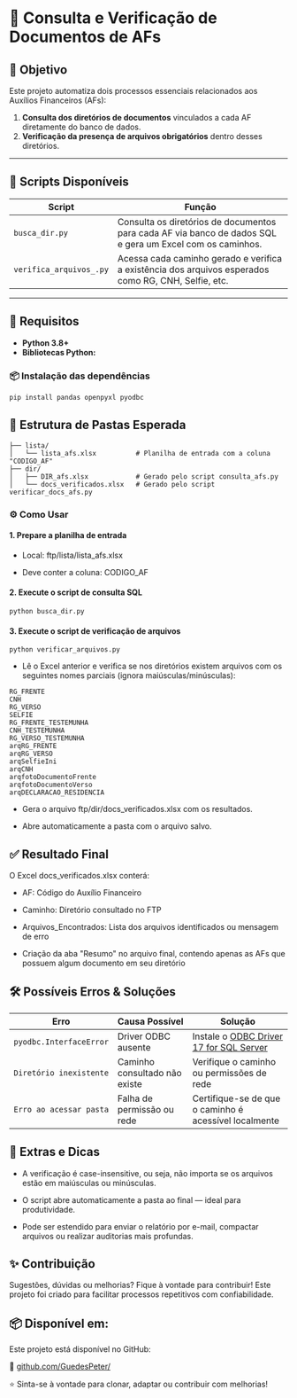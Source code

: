 # 📘 Consulta e Verificação de Documentos de AFs

## 📌 Objetivo

Este projeto automatiza dois processos essenciais relacionados aos Auxílios Financeiros (AFs):

1. **Consulta dos diretórios de documentos** vinculados a cada AF diretamente do banco de dados.
2. **Verificação da presença de arquivos obrigatórios** dentro desses diretórios.

---

## 🚀 Scripts Disponíveis

| Script | Função |
|--------|--------|
| `busca_dir.py` | Consulta os diretórios de documentos para cada AF via banco de dados SQL e gera um Excel com os caminhos. |
| `verifica_arquivos_.py` | Acessa cada caminho gerado e verifica a existência dos arquivos esperados como RG, CNH, Selfie, etc. |

---

## 🧱 Requisitos

- **Python 3.8+**
- **Bibliotecas Python:**

### 📦 Instalação das dependências

```bash
pip install pandas openpyxl pyodbc
```

## 📁 Estrutura de Pastas Esperada

```ftp/
├── lista/
│   └── lista_afs.xlsx          # Planilha de entrada com a coluna "CODIGO_AF"
├── dir/
│   ├── DIR_afs.xlsx            # Gerado pelo script consulta_afs.py
│   └── docs_verificados.xlsx   # Gerado pelo script verificar_docs_afs.py
```

### ⚙️ Como Usar

#### 1. Prepare a planilha de entrada
 - Local: ftp/lista/lista_afs.xlsx

- Deve conter a coluna: CODIGO_AF

#### 2. Execute o script de consulta SQL

```
python busca_dir.py
```

#### 3. Execute o script de verificação de arquivos
```
python verificar_arquivos.py
```

- Lê o Excel anterior e verifica se nos diretórios existem arquivos com os seguintes nomes parciais (ignora maiúsculas/minúsculas):

```
RG_FRENTE
CNH
RG_VERSO
SELFIE
RG_FRENTE_TESTEMUNHA
CNH_TESTEMUNHA
RG_VERSO_TESTEMUNHA
arqRG_FRENTE
arqRG_VERSO
arqSelfieIni
arqCNH
arqfotoDocumentoFrente
arqfotoDocumentoVerso
arqDECLARACAO_RESIDENCIA
```
- Gera o arquivo ftp/dir/docs_verificados.xlsx com os resultados.

- Abre automaticamente a pasta com o arquivo salvo.


## ✅ Resultado Final

O Excel docs_verificados.xlsx conterá:

- AF: Código do Auxílio Financeiro

- Caminho: Diretório consultado no FTP

- Arquivos_Encontrados: Lista dos arquivos identificados ou mensagem de erro

- Criação da aba "Resumo" no arquivo final, contendo apenas as AFs que possuem algum documento em seu diretório

## 🛠️ Possíveis Erros & Soluções

| Erro                    | Causa Possível                | Solução                                                                                                                           |
| ----------------------- | ----------------------------- | --------------------------------------------------------------------------------------------------------------------------------- |
| `pyodbc.InterfaceError` | Driver ODBC ausente           | Instale o [ODBC Driver 17 for SQL Server](https://learn.microsoft.com/pt-br/sql/connect/odbc/download-odbc-driver-for-sql-server) |
| `Diretório inexistente` | Caminho consultado não existe | Verifique o caminho ou permissões de rede                                                                                         |
| `Erro ao acessar pasta` | Falha de permissão ou rede    | Certifique-se de que o caminho é acessível localmente                                                                             |

## 🤖 Extras e Dicas

 - A verificação é case-insensitive, ou seja, não importa se os arquivos estão em maiúsculas ou minúsculas.

- O script abre automaticamente a pasta ao final — ideal para produtividade.

- Pode ser estendido para enviar o relatório por e-mail, compactar arquivos ou realizar auditorias mais profundas.


## ✨ Contribuição

Sugestões, dúvidas ou melhorias? Fique à vontade para contribuir! Este projeto foi criado para facilitar processos repetitivos com confiabilidade.

## 📦 Disponível em:
Este projeto está disponível no GitHub:

🔗 [github.com/GuedesPeter/](https://github.com/GuedesPeter/diretorios_imagens_cessao)

⭐ Sinta-se à vontade para clonar, adaptar ou contribuir com melhorias!
